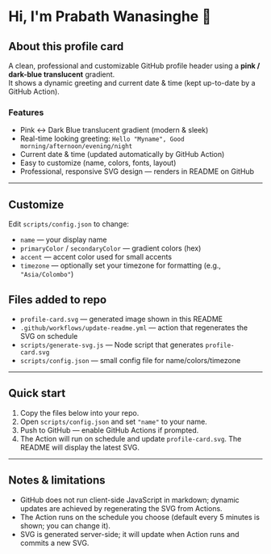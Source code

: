 # Hi, I'm **Prabath Wanasinghe** 👋


## About this profile card
A clean, professional and customizable GitHub profile header using a **pink / dark-blue translucent** gradient.  
It shows a dynamic greeting and current date & time (kept up-to-date by a GitHub Action).

### Features
- Pink ↔ Dark Blue translucent gradient (modern & sleek)
- Real-time looking greeting: `Hello "Myname", Good morning/afternoon/evening/night`
- Current date & time (updated automatically by GitHub Action)
- Easy to customize (name, colors, fonts, layout)
- Professional, responsive SVG design — renders in README on GitHub

---

## Customize
Edit `scripts/config.json` to change:
- `name` — your display name
- `primaryColor` / `secondaryColor` — gradient colors (hex)
- `accent` — accent color used for small accents
- `timezone` — optionally set your timezone for formatting (e.g., `"Asia/Colombo"`)

## Files added to repo
- `profile-card.svg` — generated image shown in this README
- `.github/workflows/update-readme.yml` — action that regenerates the SVG on schedule
- `scripts/generate-svg.js` — Node script that generates `profile-card.svg`
- `scripts/config.json` — small config file for name/colors/timezone

---

## Quick start
1. Copy the files below into your repo.
2. Open `scripts/config.json` and set `"name"` to your name.
3. Push to GitHub — enable GitHub Actions if prompted.
4. The Action will run on schedule and update `profile-card.svg`. The README will display the latest SVG.

---

## Notes & limitations
- GitHub does not run client-side JavaScript in markdown; dynamic updates are achieved by regenerating the SVG from Actions.
- The Action runs on the schedule you choose (default every 5 minutes is shown; you can change it).
- SVG is generated server-side; it will update when Action runs and commits a new SVG.
